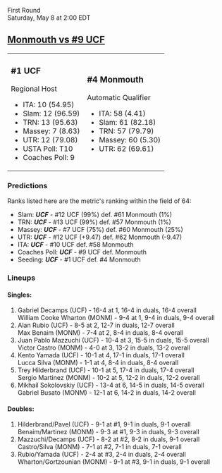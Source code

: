First Round  
Saturday, May 8 at 2:00 EDT
## [Monmouth vs #9 UCF](https://www.ncaa.com/game/5833374) 

<table><tr><td>  

### #1 UCF  

Regional Host  
- ITA: 10 (54.95)  
- Slam: 12 (96.59)  
- TRN: 13 (95.63)  
- Massey: 7 (8.63)  
- UTR: 12 (79.08)  
- USTA Poll: T10  
- Coaches Poll: 9  

</td><td>  

### #4 Monmouth  

Automatic Qualifier  
- ITA: 58 (4.41)  
- Slam: 61 (82.18)  
- TRN: 57 (79.79)  
- Massey: 60 (5.30)  
- UTR: 62 (69.61)  

</td></tr></table>  

 ### Predictions  

Ranks listed here are the metric's ranking within the field of 64:  
- Slam: ***UCF*** - #12 UCF (99%) def. #61 Monmouth (1%)  
- TRN: ***UCF*** - #13 UCF (99%) def. #57 Monmouth (1%)  
- Massey: ***UCF*** - #7 UCF (75%) def. #60 Monmouth (25%)  
- UTR: ***UCF*** - #12 UCF (+9.47) def. #62 Monmouth (-9.47)  
- ITA: ***UCF*** - #10 UCF def. #58 Monmouth  
- Coaches Poll: ***UCF*** - #9 UCF def. Monmouth  
- Seeding: ***UCF*** - #1 UCF def. #4 Monmouth  

 ### Lineups  

 #### Singles:  
1. Gabriel Decamps (UCF) - 16-4 at 1, 16-4 in duals, 16-4 overall  
  William Cooke Wharton (MONM) - 9-4 at 1, 9-4 in duals, 9-4 overall
2. Alan Rubio (UCF) - 8-5 at 2, 12-7 in duals, 12-7 overall  
  Max Benaim (MONM) - 7-4 at 2, 8-4 in duals, 8-4 overall
3. Juan Pablo Mazzuchi (UCF) - 10-4 at 3, 15-5 in duals, 15-5 overall  
  Victor Castro (MONM) - 4-0 at 3, 13-2 in duals, 13-2 overall
4. Kento Yamada (UCF) - 10-1 at 4, 17-1 in duals, 17-1 overall  
  Lucca Silva (MONM) - 1-1 at 4, 8-4 in duals, 8-4 overall
5. Trey Hilderbrand (UCF) - 10-1 at 5, 17-4 in duals, 17-4 overall  
  Sergio Martinez (MONM) - 10-2 at 5, 12-2 in duals, 12-2 overall
6. Mikhail Sokolovskiy (UCF) - 13-4 at 6, 14-5 in duals, 14-5 overall  
  Gabriel Busato (MONM) - 12-1 at 6, 14-2 in duals, 14-2 overall

 #### Doubles:  
1. Hilderbrand/Pavel (UCF) - 9-1 at #1, 9-1 in duals, 9-1 overall  
  Benaim/Martinez (MONM) - 9-3 at #1, 9-3 in duals, 9-3 overall
2. Mazzuchi/Decamps (UCF) - 8-2 at #2, 8-2 in duals, 9-1 overall  
  Castro/Silva (MONM) - 7-1 at #2, 7-1 in duals, 7-1 overall
3. Rubio/Yamada (UCF) - 2-4 at #3, 2-4 in duals, 2-4 overall  
  Wharton/Gortzounian (MONM) - 9-1 at #3, 9-1 in duals, 9-1 overall